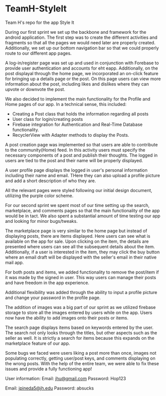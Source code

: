 # TeamH-StyleIt
Team H's repo for the app Style It

During our first sprint we set up the backbone and framework for the android application. The first step was to create the different activities and fragments so that all the pages we would need later are properly created. Additionally, we set up our bottom navigation bar so that we could properly route to our different app pages. 

A log-in/register page was set up and used in conjunction with Forebase to provide user authentication and accounts for eht eapp. Additionally, on the post displayal through the home page, we incorporated an on-click feature for bringing up a details page or the post. On this page users can view more information about the post, including likes and dislikes where they can upvote or downvote the post. 

We also decided to implement the main functionality for the Profile and Home pages of our app. In a technical sense, this included:
* Creating a Post class that holds the information regarding all posts
* User class for login/creating posts
* Firebase integration for Authentication and Real-Time Database functionality.
* RecyclerView with Adapter methods to display the Posts.

A post creation page was implemented so that users are able to contribute to the community(Home) feed. In this activity users must specify the necessary components of a post and publish their thoughts. The logged in users are tied to the post and their name will be properly displayed.

A user profile page displays the logged in user's personal information including their name and email. THere they can also upload a profile picture and add a short description of who they are. 

All the relevant pages were styled following our initial design document, utilizing the purple color scheme. 

For our second sprint we spent most of our time setting up the search, marketplace, and comments pages so that the main functionality of the app would be in tact. We also spent a substantial amount of time testing our app and looking for minor bugs/tweaks. 

The marketplace page is very similar to the home page but instead of displaying posts, there are items displayed. Here users can see what is available on the app for sale. Upon clicking on the item, the details are presented where users can see all the subsequent details about the item. Additionally, if a user is interested in the item, they may click the buy button where an email draft will be displayed with the seller's email in their native mail app. 

For both posts and items, we added functionality to remove the post/item if it was made by the signed in user. This way users can manage their posts and have freedom in the app experience.

Additional flexibility was added through the ability to input a profile picture and change your password in the profile page.

The addition of images was a big part of our sprint as we utilized firebase storage to store all the images entered by users while on the app. Users now have the ability to add images onto their posts or items. 

The search page displays items based on keywords entered by the user. The search not only looks through the titles, but other aspects such as the seller as well. It is strictly a search for items because this expands on the marketplace feature of our app. 

Some bugs we faced were users liking a post more than once, images not populating correctly, getting user/post keys, and comments displaying on the wrong posts. With the help of the entire team, we were able to fix these issues and provide a fully functioning app!


User information:
Email: jhu@gmail.com
Password: Hop123

Email: jpineda5@jh.edu
Password: absucks
